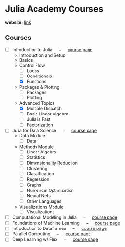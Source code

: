 # Julia Academy Courses

__website:__ [link](https://juliaacademy.com/courses)

## Courses

- [ ] Introduction to Julia $\quad-\quad$ [course page](https://juliaacademy.com/courses/enrolled/375479)
  - Introduction and Setup
  - Basics
  - Control Flow
    - [ ] Loops
    - [ ] Conditionals
    - [x] Functions
  - Packages & Plotting
    - [ ] Packages
    - [ ] Plotting
  - Advanced Topics
    - [x] Multiple Dispatch
    - [ ] Basic Linear Algebra
    - [ ] Julia is Fast
    - [ ] Factorization
- [ ] Julia for Data Science $\quad-\quad$ [course page](https://juliaacademy.com/courses/enrolled/937702)
  - Data Module
    - [ ] Data
  - Methods Module
    - [ ] Linear Algebra
    - [ ] Statistics
    - [ ] Dimensionality Reduction
    - [ ] Clustering
    - [ ] Classification
    - [ ] Regression
    - [ ] Graphs
    - [ ] Numerical Optimization
    - [ ] Neural Nets
    - [ ] Other Languages
  - Visualizations Module
    - [ ] Visualizations
- [ ] Computational Modeling in Julia $\quad-\quad$ [course page](https://juliaacademy.com/courses/enrolled/942996)
- [ ] Foundations of Machine Learning $\quad-\quad$ [course page](https://juliaacademy.com/courses/enrolled/392870)
- [ ] Introduction to Dataframes $\quad-\quad$ [course page](https://juliaacademy.com/courses/enrolled/1237045)
- [ ] Parallel Computing $\quad-\quad$ [course page](https://juliaacademy.com/courses/enrolled/552107)
- [ ] Deep Learning w/ Flux $\quad-\quad$ [course page](https://juliaacademy.com/courses/enrolled/526449)
